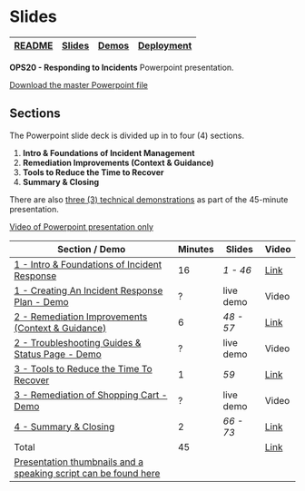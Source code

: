 # Slides

| [README](/ops20/README.md) | [Slides](/ops20/slides/README.md) | [Demos](/ops20/demos/README.md) | [Deployment](/ops20/deployment/README.md) | 
|--------|-------|------------|-----------|

 **OPS20 - Responding to Incidents** Powerpoint presentation.

[Download the master Powerpoint file](https://globaleventcdn.blob.core.windows.net/assets/ops/ops20/slides/OPS20_Responding_to_Incidents_Oct3.pptx)

## Sections

The Powerpoint slide deck is divided up in to four (4) sections.

1. **Intro & Foundations of Incident Management**
2. **Remediation Improvements (Context & Guidance)**
3. **Tools to Reduce the Time to Recover**
4. **Summary & Closing**

There are also [three (3) technical demonstrations](../demos/README.md) as part of the 45-minute presentation.


[Video of Powerpoint presentation only](https://globaleventcdn.blob.core.windows.net/assets/ops/ops20/video/01_Presentation_No_Demo.mp4)


| Section / Demo | Minutes | Slides | Video | 
|----------|----------|-------|-----|
|[1 - Intro & Foundations of Incident Response ](section/01/README.md)|16 | *1 - 46* | [Link](https://globaleventcdn.blob.core.windows.net/assets/ops/ops20/video/02_Presentation_Section_One.mp4)
| [1 - Creating An Incident Response Plan - Demo](../demos/01/README.md)  | ? | live demo | Video | 
|[2 - Remediation Improvements (Context & Guidance)](section/02/README.md)|6 | *48 - 57* |[Link](https://globaleventcdn.blob.core.windows.net/assets/ops/ops20/video/02_Presentation_Section_Two.mp4)
| [2 - Troubleshooting Guides & Status Page - Demo](../demos/02/README.md)  | ? | live demo | Video | 
|[3 - Tools to Reduce the Time To Recover](section/03/README.md)|1 | *59* |[Link](https://globaleventcdn.blob.core.windows.net/assets/ops/ops20/video/02_Presentation_Section_Three.mp4)
| [3 - Remediation of Shopping Cart - Demo](../demos/03/README.md)  | ? | live demo | Video |
[4 - Summary & Closing](section/04/README.md) | 2 | *66 - 73* |[Link](https://globaleventcdn.blob.core.windows.net/assets/ops/ops20/video/02_Presentation_Section_Four.mp4) |
Total       |45 | |[Link](https://coming.soon)
|[Presentation thumbnails and a speaking script can be found here](script/OPS20_Speaking_Script.md)|  |  |
